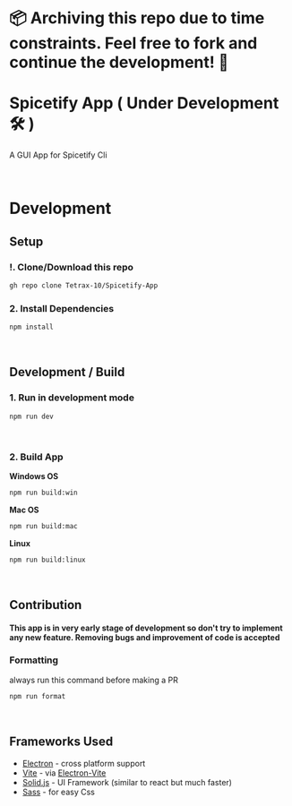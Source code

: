 # 📦 Archiving this repo due to time constraints. Feel free to fork and continue the development! 🍴

# Spicetify App ( Under Development 🛠️ )

A GUI App for Spicetify Cli

<br />

# Development

## Setup

### !. Clone/Download this repo

```sh
gh repo clone Tetrax-10/Spicetify-App
```

### 2. Install Dependencies

```sh
npm install
```

<br />

## Development / Build

### 1. Run in development mode

```sh
npm run dev
```

<br />

### 2. Build App

**Windows OS**

```sh
npm run build:win
```

**Mac OS**

```sh
npm run build:mac
```

**Linux**

```sh
npm run build:linux
```

<br />

## Contribution

#### This app is in very early stage of development so don't try to implement any new feature. Removing bugs and improvement of code is accepted

### Formatting

always run this command before making a PR

```sh
npm run format
```

<br />

## Frameworks Used

-   [Electron](https://youtu.be/m3OjWNFREJo) - cross platform support
-   [Vite](https://youtu.be/KCrXgy8qtjM) - via [Electron-Vite](https://evite.netlify.app/)
-   [Solid.js](https://youtu.be/hw3Bx5vxKl0) - UI Framework (similar to react but much faster)
-   [Sass](https://youtu.be/akDIJa0AP5c) - for easy Css
